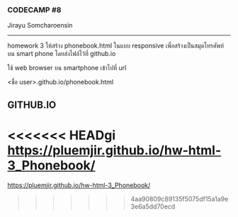 ### CODECAMP #8
Jirayu Somcharoensin    
___
homework 3
ให้สร้าง phonebook.html ในแบบ responsive 
เพื่อสร้างเป็นสมุดโทรศัพท์บน smart phone
โดยส่งไฟล์ไว้ที่ github.io

ใช้ web browser บน smartphone เข้าไปที่  url

<ชื่อ user>.github.io/phonebook.html


## GITHUB.IO
<<<<<<< HEADgi
https://pluemjir.github.io/hw-html-3_Phonebook/
=======
https://pluemjir.github.io/hw-html-3_Phonebook/
>>>>>>> 4aa90809c89135f5075df15a1a9e3e6a5dd70ecd
